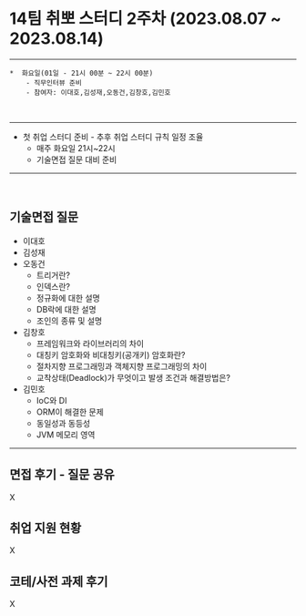 
# 14팀 취뽀 스터디 2주차 (2023.08.07 ~ 2023.08.14)

---
    *  화요일(01일 - 21시 00분 ~ 22시 00분)
        - 직무인터뷰 준비
        - 참여자: 이대호,김성재,오동건,김창호,김민호
        
<br>

---

   * 첫 취업 스터디 준비
    - 추후 취업 스터디 규칙 일정 조율
     - 매주 화요일 21시~22시
     - 기술면접 질문 대비 준비

---
<br>



## 기술면접 질문

* 이대호
* 김성재
* 오동건
  - 트리거란?
  - 인덱스란?
  - 정규화에 대한 설명
  - DB락에 대한 설명
  - 조인의 종류 및 설명
* 김창호
  - 프레임워크와 라이브러리의 차이
  - 대칭키 암호화와 비대칭키(공개키) 암호화란?
  - 절차지향 프로그래밍과 객체지향 프로그래밍의 차이
  - 교착상태(Deadlock)가 무엇이고 발생 조건과 해결방법은?
* 김민호
  - IoC와 DI
  - ORM이 해결한 문제
  - 동일성과 동등성
  - JVM 메모리 영역

---

## 면접 후기 - 질문 공유
X

## 취업 지원 현황
X

## 코테/사전 과제 후기
X
